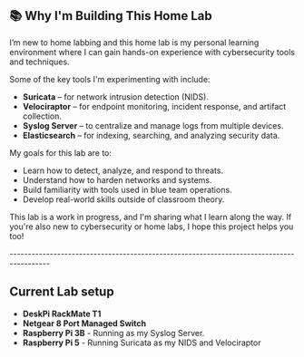 <h2>📚 Why I'm Building This Home Lab</h2>

<p>
 I’m new to home labbing and this home lab is my personal learning environment where I can gain hands-on experience with cybersecurity tools and techniques.
</p>

<p>
  Some of the key tools I'm experimenting with include:
</p>

<ul>
  <li><strong>Suricata</strong> – for network intrusion detection (NIDS).</li>
  <li><strong>Velociraptor</strong> – for endpoint monitoring, incident response, and artifact collection.</li>
  <li><strong>Syslog Server</strong> – to centralize and manage logs from multiple devices.</li>
  <li><strong>Elasticsearch</strong> – for indexing, searching, and analyzing security data.</li>
</ul>

<p>
  My goals for this lab are to:
</p>

<ul>
  <li>Learn how to detect, analyze, and respond to threats.</li>
  <li>Understand how to harden networks and systems.</li>
  <li>Build familiarity with tools used in blue team operations.</li>
  <li>Develop real-world skills outside of classroom theory.</li>
</ul>

<p>
  This lab is a work in progress, and I'm sharing what I learn along the way. If you're also new to cybersecurity or home labs, I hope this project helps you too!
</p>
-----------------------------------------------------------------------------------------
<h2> Current Lab setup</h2>

<ul>
 <li><strong>DeskPi RackMate T1</strong></li>
 <li><strong>Netgear 8 Port Managed Switch</strong></li>
 <li><strong>Raspberry Pi 3B</strong> - Running as my Syslog Server.</li>
 <li><strong>Raspberry Pi 5</strong> - Running Suricata as my NIDS and Velociraptor</li>
</ul>
